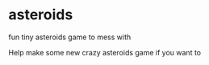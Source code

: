 # asteroids
fun tiny asteroids game to mess with


Help make some new crazy asteroids game if you want to
